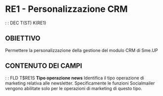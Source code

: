# RE1 - Personalizzazione CRM
 :  : DEC T(ST) K(RE1)
## OBIETTIVO
Permettere la personalizzazione della gestione del modulo CRM di Sme.UP
## CONTENUTO DEI CAMPI
 :  : FLD T$RE1S **Tipo operazione news**
Identifica il tipo operazione di marketing relativa alle newsletter. Specificamente le funzioni Socialmailer vengono abilitate solo per le operazioni di marketing di questo tipo.
